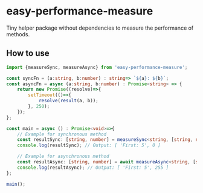 # easy-performance-measure

Tiny helper package without dependencies to measure the performance of methods. 

## How to use

```typescript
import {measureSync, measureAsync} from 'easy-performance-measure';

const syncFn = (a:string, b:number) : string=> `${a}: ${b}`;
const asyncFn = async (a:string, b:number) : Promise<string> => {
    return new Promise((resolve)=>{
        setTimeout(()=>{
            resolve(result(a, b));
        }, 250);
    });
};

const main = async () : Promise<void>=>{
    // Example for synchronous method
    const resultSync: [string, number] = measureSync<string, [string, number]>(syncFn, 'First', 5);
    console.log(resultSync); // Output: [ 'First: 5', 0 ]

    // Example for asynchronous method
    const resultAsync: [string, number] = await measureAsync<string, [string, number]>(asyncFn, 'First', 5);
    console.log(resultAsync); // Output: [ 'First: 5', 255 ]
};

main();




```

